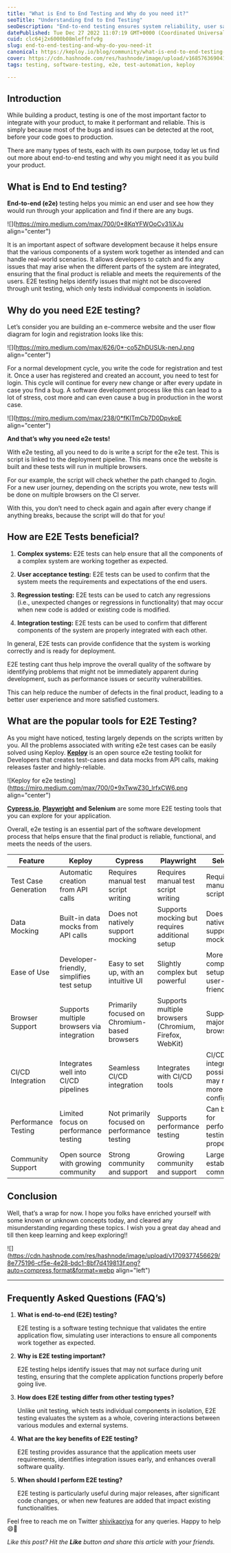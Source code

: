 ```yaml
---
title: "What is End to End Testing and Why do you need it?"
seoTitle: "Understanding End to End Testing"
seoDescription: "End-to-end testing ensures system reliability, user satisfaction, and early detection of integration issues in software development"
datePublished: Tue Dec 27 2022 11:07:19 GMT+0000 (Coordinated Universal Time)
cuid: clc64j2x6000b08mleffnfv9g
slug: end-to-end-testing-and-why-do-you-need-it
canonical: https://keploy.io/blog/community/what-is-end-to-end-testing-and-why-do-you-need-it
cover: https://cdn.hashnode.com/res/hashnode/image/upload/v1685763690411/bfee8dc5-4652-46c1-b06f-b72554d2c4ef.png
tags: testing, software-testing, e2e, test-automation, keploy

---
```


## Introduction

While building a product, testing is one of the most important factor to integrate with your product, to make it performant and reliable. This is simply because most of the bugs and issues can be detected at the root, before your code goes to production.

There are many types of tests, each with its own purpose, today let us find out more about end-to-end testing and why you might need it as you build your product.

## **What is End to End testing?**

**End-to-end (e2e)** testing helps you mimic an end user and see how they would run through your application and find if there are any bugs.

![](https://miro.medium.com/max/700/0*8KqYFWOoCv31iXJu align="center")

It is an important aspect of software development because it helps ensure that the various components of a system work together as intended and can handle real-world scenarios. It allows developers to catch and fix any issues that may arise when the different parts of the system are integrated, ensuring that the final product is reliable and meets the requirements of the users. E2E testing helps identify issues that might not be discovered through unit testing, which only tests individual components in isolation.

## **Why do you need E2E testing?**

Let’s consider you are building an e-commerce website and the user flow diagram for login and registration looks like this:

![](https://miro.medium.com/max/626/0*-co5ZhDUSUk-nenJ.png align="center")

For a normal development cycle, you write the code for registration and test it. Once a user has registered and created an account, you need to test for login. This cycle will continue for every new change or after every update in case you find a bug. A software development process like this can lead to a lot of stress, cost more and can even cause a bug in production in the worst case.

![](https://miro.medium.com/max/238/0*fKITmCb7D0DpvkpE align="center")

**And that’s why you need e2e tests!**

With e2e testing, all you need to do is write a script for the e2e test. This is script is linked to the deployment pipeline. This means once the website is built and these tests will run in multiple browsers.

For our example, the script will check whether the path changed to /login. For a new user journey, depending on the scripts you wrote, new tests will be done on multiple browsers on the CI server.

With this, you don’t need to check again and again after every change if anything breaks, because the script will do that for you!

## **How are E2E Tests beneficial?**

1. **Complex systems:** E2E tests can help ensure that all the components of a complex system are working together as expected.
    
2. **User acceptance testing:** E2E tests can be used to confirm that the system meets the requirements and expectations of the end users.
    
3. **Regression testing:** E2E tests can be used to catch any regressions (i.e., unexpected changes or regressions in functionality) that may occur when new code is added or existing code is modified.
    
4. **Integration testing:** E2E tests can be used to confirm that different components of the system are properly integrated with each other.
    

In general, E2E tests can provide confidence that the system is working correctly and is ready for deployment.

E2E testing cant thus help improve the overall quality of the software by identifying problems that might not be immediately apparent during development, such as performance issues or security vulnerabilities.

This can help reduce the number of defects in the final product, leading to a better user experience and more satisfied customers.

## **What are the popular tools for E2E Testing?**

As you might have noticed, testing largely depends on the scripts written by you. All the problems associated with writing e2e test cases can be easily solved using Keploy. [**Keploy**](https://keploy.io) is an open source e2e testing toolkit for Developers that creates test-cases and data mocks from API calls, making releases faster and highly-reliable.

![Keploy for e2e testing](https://miro.medium.com/max/700/0*9xTwwZ30_lrfxCW6.png align="center")

[**Cypress.io**](http://Cypress.io), [**Playwright**](https://playwright.dev/) **and Selenium** are some more E2E testing tools that you can explore for your application.

Overall, e2e testing is an essential part of the software development process that helps ensure that the final product is reliable, functional, and meets the needs of the users.

| **Feature** | **Keploy** | **Cypress** | **Playwright** | **Selenium** |
| --- | --- | --- | --- | --- |
| Test Case Generation | Automatic creation from API calls | Requires manual test script writing | Requires manual test script writing | Requires manual test script writing |
| Data Mocking | Built-in data mocks from API calls | Does not natively support mocking | Supports mocking but requires additional setup | Does not natively support mocking |
| Ease of Use | Developer-friendly, simplifies test setup | Easy to set up, with an intuitive UI | Slightly complex but powerful | More complex setup, less user-friendly |
| Browser Support | Supports multiple browsers via integration | Primarily focused on Chromium-based browsers | Supports multiple browsers (Chromium, Firefox, WebKit) | Supports all major browsers |
| CI/CD Integration | Integrates well into CI/CD pipelines | Seamless CI/CD integration | Integrates with CI/CD tools | CI/CD integration possible but may require more configuration |
| Performance Testing | Limited focus on performance testing | Not primarily focused on performance testing | Supports performance testing | Can be used for performance testing with proper setup |
| Community Support | Open source with growing community | Strong community and support | Growing community and support | Large, established community |

## Conclusion

Well, that’s a wrap for now. I hope you folks have enriched yourself with some known or unknown concepts today, and cleared any misunderstanding regarding these topics. I wish you a great day ahead and till then keep learning and keep exploring!!

![](https://cdn.hashnode.com/res/hashnode/image/upload/v1709377456629/8e775196-cf5e-4e28-bdc1-8bf7d419813f.png?auto=compress,format&format=webp align="left")

---

## Frequently Asked Questions (FAQ’s)

1. **What is end-to-end (E2E) testing?**
    
    E2E testing is a software testing technique that validates the entire application flow, simulating user interactions to ensure all components work together as expected.
    
2. **Why is E2E testing important?**
    
    E2E testing helps identify issues that may not surface during unit testing, ensuring that the complete application functions properly before going live.
    
3. **How does E2E testing differ from other testing types?**
    
    Unlike unit testing, which tests individual components in isolation, E2E testing evaluates the system as a whole, covering interactions between various modules and external systems.
    
4. **What are the key benefits of E2E testing?**
    
    E2E testing provides assurance that the application meets user requirements, identifies integration issues early, and enhances overall software quality.
    
5. **When should I perform E2E testing?**
    
    E2E testing is particularly useful during major releases, after significant code changes, or when new features are added that impact existing functionalities.
    

Feel free to reach me on Twitter [shivikapriya](https://twitter.com/shivikapriya) for any queries. Happy to help 😄🤝

*Like this post? Hit the* ***Like*** *button and share this article with your friends.*